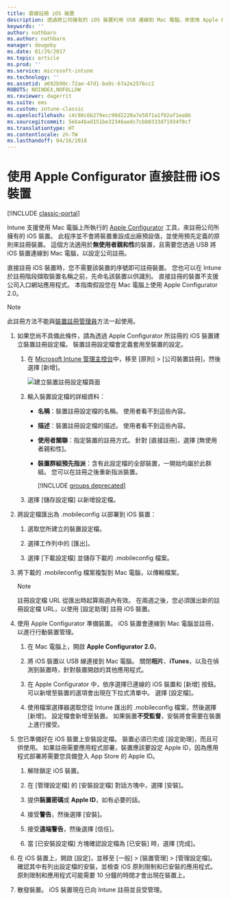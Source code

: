 ```yaml
---
title: 直接註冊 iOS 裝置
description: 透過將公司擁有的 iOS 裝置利用 USB 連線到 Mac 電腦，來使用 Apple Configurator 工具以預先定義的原則直接註冊那些裝置。
keywords: ''
author: nathbarn
ms.author: nathbarn
manager: dougeby
ms.date: 01/29/2017
ms.topic: article
ms.prod: ''
ms.service: microsoft-intune
ms.technology: ''
ms.assetid: a692b90c-72ae-47d1-ba9c-67a2e2576cc2
ROBOTS: NOINDEX,NOFOLLOW
ms.reviewer: dagerrit
ms.suite: ems
ms.custom: intune-classic
ms.openlocfilehash: c4c98c6b279ecc99d2220a7e5071a1f92af1ea8b
ms.sourcegitcommit: 5eba4bad151be32346aedc7cbb0333d71934f8cf
ms.translationtype: HT
ms.contentlocale: zh-TW
ms.lasthandoff: 04/16/2018
---
```

# <a name="directly-enroll-ios-devices-by-using-apple-configurator"></a>使用 Apple Configurator 直接註冊 iOS 裝置

[!INCLUDE [classic-portal](../includes/classic-portal.md)]

Intune 支援使用 Mac 電腦上所執行的 [Apple Configurator](http://go.microsoft.com/fwlink/?LinkId=518017) 工具，來註冊公司所擁有的 iOS 裝置。 此程序並不會將裝置重設成出廠預設值，並使用預先定義的原則來註冊裝置。 這個方法適用於**無使用者親和性**的裝置，且需要您透過 USB 將 iOS 裝置連線到 Mac 電腦，以設定公司註冊。

直接註冊 iOS 裝置時，您不需要該裝置的序號即可註冊裝置。 您也可以在 Intune 於註冊階段擷取裝置名稱之前，先命名該裝置以供識別。 直接註冊的裝置不支援公司入口網站應用程式。 本指南假設您在 Mac 電腦上使用 Apple Configurator 2.0。

>[!NOTE]
>此註冊方法不能與[裝置註冊管理員](enroll-corporate-owned-devices-with-the-device-enrollment-manager-in-microsoft-intune.md)方法一起使用。

1. 如果您尚不具備此條件，請為透過 Apple Configurator 所註冊的 iOS 裝置建立裝置註冊設定檔。 裝置註冊設定檔會定義套用至裝置的設定。

   1. 在 [Microsoft Intune 管理主控台](https://manage.microsoft.com)中，移至 [原則] &gt; [公司裝置註冊]，然後選擇 [新增]。

      ![建立裝置註冊設定檔頁面](../media/pol-sa-corp-enroll.png)

   2. 輸入裝置設定檔的詳細資料：

      - **名稱**：裝置註冊設定檔的名稱。 使用者看不到這些內容。

      - **描述**：裝置註冊設定檔的描述。 使用者看不到這些內容。

      - **使用者關聯**：指定裝置的註冊方式。 針對 [直接註冊]，選擇 [無使用者親和性]。

      - **裝置群組預先指派**：含有此設定檔的全部裝置，一開始均屬於此群組。 您可以在註冊之後重新指派裝置。

        [!INCLUDE [groups deprecated](../includes/group-deprecation.md)]


   3. 選擇 [儲存設定檔] 以新增設定檔。

2. 將設定檔匯出為 .mobileconfig 以部署到 iOS 裝置：

   1.   選取您所建立的裝置設定檔。

   2.   選擇工作列中的 [匯出]。

   3.   選擇 [下載設定檔] 並儲存下載的 .mobileconfig 檔案。

3. 將下載的 .mobileconfig 檔案複製到 Mac 電腦，以傳輸檔案。
   > [!NOTE]
   > 註冊設定檔 URL 從匯出時起算兩週內有效。 在兩週之後，您必須匯出新的註冊設定檔 URL，以使用 [設定助理] 註冊 iOS 裝置。

4. 使用 Apple Configurator 準備裝置。 iOS 裝置會連線到 Mac 電腦並註冊，以進行行動裝置管理。

   1.  在 Mac 電腦上，開啟 **Apple Configurator 2.0**。

   2.  將 iOS 裝置以 USB 線連接到 Mac 電腦。 關閉**相片**、**iTunes**，以及在偵測到裝置時，針對裝置開啟的其他應用程式。

   3.  在 Apple Configurator 中，依序選擇已連線的 iOS 裝置和 [新增] 按鈕。 可以新增至裝置的選項會出現在下拉式清單中。 選擇 [設定檔]。

   4.  使用檔案選擇器選取您從 Intune 匯出的 .mobileconfig 檔案，然後選擇 [新增]。 設定檔會新增至裝置。  如果裝置**不受監督**，安裝將會需要在裝置上進行接受。

5. 您已準備好在 iOS 裝置上安裝設定檔。 裝置必須已完成 [設定助理]，而且可供使用。 如果註冊需要應用程式部署，裝置應該要設定 Apple ID，因為應用程式部署將需要您具備登入 App Store 的 Apple ID。

   1.  解除鎖定 iOS 裝置。

   2.  在 [管理設定檔] 的 [安裝設定檔] 對話方塊中，選擇 [安裝]。

   3.  提供**裝置密碼**或 **Apple ID**，如有必要的話。

   4.  接受**警告**，然後選擇 [安裝]。

   5.  接受**遠端警告**，然後選擇 [信任]。

   6.  當 [已安裝設定檔] 方塊確認設定檔為 [已安裝] 時，選擇 [完成]。

6. 在 iOS 裝置上，開啟 [設定]，並移至 [一般] &gt; [裝置管理] &gt; [管理設定檔]。 確認其中有列出設定檔的安裝，並檢查 iOS 原則限制和已安裝的應用程式。 原則限制和應用程式可能需要 10 分鐘的時間才會出現在裝置上。

7. 散發裝置。 iOS 裝置現在已向 Intune 註冊並且受管理。

